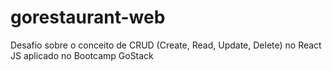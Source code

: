 # gorestaurant-web
Desafio sobre  o conceito de CRUD (Create, Read, Update, Delete) no React JS aplicado no Bootcamp GoStack
